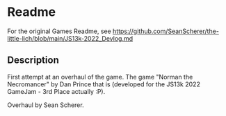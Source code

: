 Readme
===========
For the original Games Readme, see https://github.com/SeanScherer/the-little-lich/blob/main/JS13k-2022_Devlog.md

Description
---------------
First attempt at an overhaul of the game. The game "Norman the Necromancer" by Dan Prince that is (developed for the JS13k 2022 GameJam - 3rd Place actually :P).

Overhaul by Sean Scherer.